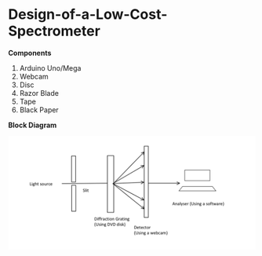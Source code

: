 # Design-of-a-Low-Cost-Spectrometer

**Components**
  1. Arduino Uno/Mega
  2. Webcam
  3. Disc
  4. Razor Blade
  5. Tape
  6. Black Paper
  

**Block Diagram**


![](Spectrometer_concept.png)



